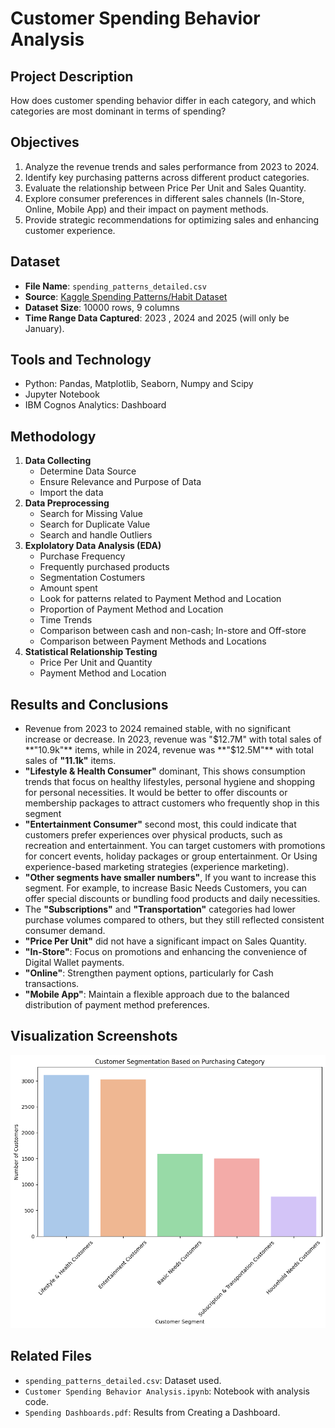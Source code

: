 # Customer Spending Behavior Analysis

## Project Description
How does customer spending behavior differ in each category, and which categories are most dominant in terms of spending?

## Objectives
1. Analyze the revenue trends and sales performance from 2023 to 2024.
2. Identify key purchasing patterns across different product categories.
3. Evaluate the relationship between Price Per Unit and Sales Quantity.
4. Explore consumer preferences in different sales channels (In-Store, Online, Mobile App) and their impact on payment methods.
5. Provide strategic recommendations for optimizing sales and enhancing customer experience.

## Dataset
- **File Name**: `spending_patterns_detailed.csv`
- **Source**: [Kaggle Spending Patterns/Habit Dataset](https://www.kaggle.com/datasets/ahmedmohamed2003/spending-habits)
- **Dataset Size**: 10000 rows, 9 columns
- **Time Range Data Captured**: 2023 , 2024 and 2025 (will only be January).

## Tools and Technology
- Python: Pandas, Matplotlib, Seaborn, Numpy and Scipy
- Jupyter Notebook
- IBM Cognos Analytics: Dashboard

## Methodology
1. **Data Collecting**
   - Determine Data Source
   - Ensure Relevance and Purpose of Data
   - Import the data
2. **Data Preprocessing**
   - Search for Missing Value
   - Search for Duplicate Value
   - Search and handle Outliers
3. **Explolatory Data Analysis (EDA)**
   - Purchase Frequency
   - Frequently purchased products
   - Segmentation Costumers
   - Amount spent
   - Look for patterns related to Payment Method and Location
   - Proportion of Payment Method and Location
   - Time Trends
   - Comparison between cash and non-cash; In-store and Off-store
   - Comparison between Payment Methods and Locations
4. **Statistical Relationship Testing**
   - Price Per Unit and Quantity
   - Payment Method and Location

## Results and Conclusions
- Revenue from 2023 to 2024 remained stable, with no significant increase or decrease. In 2023, revenue was "$12.7M" with total sales of **"10.9k"** items, while in 2024, revenue was **"$12.5M"** with total sales of **"11.1k"** items.
- **"Lifestyle & Health Consumer"** dominant, This shows consumption trends that focus on healthy lifestyles, personal hygiene and shopping for personal necessities. It would be better to offer discounts or membership packages to attract customers who frequently shop in this segment
- **"Entertainment Consumer"** second most, this could indicate that customers prefer experiences over physical products, such as recreation and entertainment. You can target customers with promotions for concert events, holiday packages or group entertainment. Or Using experience-based marketing strategies (experience marketing).
- **"Other segments have smaller numbers"**, If you want to increase this segment. For example, to increase Basic Needs Customers, you can offer special discounts or bundling food products and daily necessities.
- The **"Subscriptions"** and **"Transportation"** categories had lower purchase volumes compared to others, but they still reflected consistent consumer demand.
- **"Price Per Unit"** did not have a significant impact on Sales Quantity.
- **"In-Store"**: Focus on promotions and enhancing the convenience of Digital Wallet payments.
- **"Online"**: Strengthen payment options, particularly for Cash transactions.
- **"Mobile App"**: Maintain a flexible approach due to the balanced distribution of payment method preferences.


## Visualization Screenshots
![Customer Segmentation by Category](Customer_Segmentation_Based_on_Purchasing_Category.png)

## Related Files
- `spending_patterns_detailed.csv`: Dataset used.
- `Customer Spending Behavior Analysis.ipynb`: Notebook with analysis code.
- `Spending Dashboards.pdf`: Results from Creating a Dashboard.